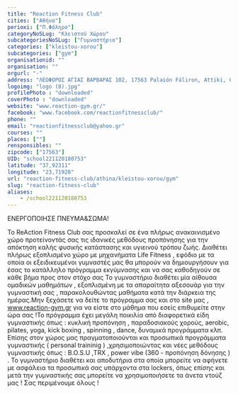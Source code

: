 ```yaml
---
title: "Reaction Fitness Club"
cities: ["Αθήνα"]
perioxi: ["Π.Φάληρο"]
categoryNoSLug: "Κλειστού Χώρου"
subcategoriesNoSLug: ["Γυμναστήριο"]
categories: ["kleistou-xorou"]
subcategories: ["gym"]
organisationid: ""
organisation: ""
orgurl: "-"
address: "ΛΕΩΦΟΡΟΣ ΑΓΙΑΣ ΒΑΡΒΑΡΑΣ 102, 17563 Palaión Fáliron, Attiki, Greece"
logoimg: "logo (8).jpg"
profilePhoto : "downloaded"
coverPhoto : "downloaded"
website: "www.reaction-gym.gr/"
facebook: "www.facebook.com/reactionfitnessclub/"
phone: ""
email: "reactionfitnessclub@yahoo.gr"
courses: ""
places: [""]
rensponsibles: ""
zipcode: ["17563"]
UID: "school221120180753"
latitude: "37,92311"
longitude: "23,71928"
url: "reaction-fitness-club/athina/kleistou-xorou/gym"
slug: "reaction-fitness-club"
aliases:
    - /school221120180753
---
```



ΕΝΕΡΓΟΠΟΙΗΣΕ ΠΝΕΥΜΑ&amp;ΣΩΜΑ!

To ReAction Fitness Club σας προσκαλεί σε ένα πλήρως ανακαινισμένο χώρο προτείνοντάς σας τις ιδανικές μεθόδους προπόνησης για την απόκτηση καλής φυσικής κατάστασης και υγιεινού τρόπου ζωής. Διαθέτει πλήρως εξοπλισμένο χώρο με μηχανήματα Life Fitness , εφόδιο με τα οποία οι εξειδικευμένοι γυμναστές μας θα μπορούν να δημιουργήσουν για έσας το κατάλληλο πρόγραμμα εκγύμνασης και να σας καθοδηγούν σε κάθε βήμα προς στον στόχο σας Το γυμναστήριο διαθέτει μία αίθουσα ομαδικών μαθημάτων , εξοπλισμένη με τα απαραίτητα αξεσουάρ για την γυμναστική σας , παρακολουθώντας μαθήματα κατά την διάρκεια της ημέρας.Μην ξεχάσετε να δείτε το πρόγραμμα σας και στο site μας , www.reaction-gym.gr για να είστε στο μάθημα που εσείς επιθυμείτε στην ώρα σας !Το πρόγραμμα έχει μεγάλη ποικιλία από διαφορετικά είδη γυμναστικής όπως : κυκλική προπόνηση , παραδοσιακούς χορούς, aerobic, pilates, yoga, kick boxing , spinning , dance, δυναμικά προγράμματα κλπ. Επίσης στον χώρος μας πραγματοποιούνται και προσωπικά προγράμματα γυμναστικής ( personal traininig ) ,χρησιμοποιώντας και νέες μεθόδους γυμναστικής όπως : B.O.S.U ,TRX , power vibe (360 - προπόνηση δόνησης ) . Το γυμναστήριο διαθέτει και αποδυτήρια στα οποία μπορείτε να αφήνετε με ασφάλεια τα προσωπικά σας υπάρχοντα στα lockers, όπως επίσης και μετά την γυμναστικής σας μπορείτε να χρησιμοποιήσετε τα άνετα ντούζ μας ! Σας περιμένουμε όλους !